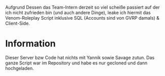 Aufgrund Dessen das Team-Intern derzeit so viel scheiße passiert auf der ich nicht zufrieden bin (und auch andere Dinge), leake ich hiermit das Venom-Roleplay Script inklusive SQL (Accounts sind von GVRP damals) & Client-Side.

# Information
Dieser Server bzw Code hat nichts mit Yannik sowie Savage zutun. Das ganze Script war im Repository und habe es nur gecloned und dann hochgeladen.
